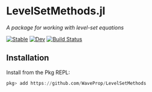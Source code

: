 # LevelSetMethods.jl

*A package for working with level-set equations* 

[![Stable](https://img.shields.io/badge/docs-stable-blue.svg)](https://WaveProp.github.io/LevelSetMethods/stable)
[![Dev](https://img.shields.io/badge/docs-dev-blue.svg)](https://WaveProp.github.io/LevelSetMethods/dev)
[![Build
Status](https://github.com/WaveProp/WavePropBase/workflows/CI/badge.svg)](https://github.com/WaveProp/LevelSetMethods/actions)

## Installation

Install from the Pkg REPL:

```julia
pkg> add https://github.com/WaveProp/LevelSetMethods
```
